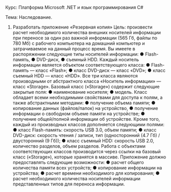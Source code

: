 Курс: Платформа Microsoft .NET и язык программирования C#

Тема: Наследование.

1.	 Разработать приложение «Резервная копия» 
Цель: произвести расчет необходимого количества внешних носителей информации при переносе за один раз важной информации (565 Гб, файлы по 780 Мб) с рабочего компьютера на домашний компьютер и затрачиваемое на данный процесс время. Вы имеете в распоряжении следующие типы носителей информации: 
●	Flash-память,
●	DVD-диск,
●	съемный HDD.
Каждый носитель информации является объектом соответствующего класса: 
●	Flash-память — класс «Flash»;
●	класс DVD-диск — класс «DVD»;
●	класс съемный HDD — класс «HDD».
Все три класса являются производными от абстрактного класса «Носитель информации» — класс «Storage». Базовый класс («Storage») содержит следующие закрытые поля:
●	наименование носителя;
●	модель.
Класс обладает всеми необходимыми свойствами для доступа к полям, а также абстрактными методами: 
●	получение объема памяти;
●	копирование данных (файлов/папок) на устройство,
●	получение информации о свободном объеме памяти на устройстве;
●	получение общей/полной информации об устройстве.
Кроме того, каждый из производных классов дополняется следующими полями:
●	класс Flash-память: скорость USB 3.0, объем памяти;
●	класс DVD-диск: скорость чтения / записи, тип (односторонний (4.7 Гб) /двусторонний (9 Гб)); 
●	класс съемный HDD: скорость USB 2.0, количество разделов, объем разделов.
Работа с объектами соответствующих классов производится через ссылки на базовый класс («Storage»), которые хранятся в массиве. 
Приложение должно предоставлять следующие возможности:
●	расчет общего количества памяти всех устройств;
●	копирование информации на устройства;
●	расчет времени необходимого для копирования;
●	расчет необходимого количества носителей информации представленных типов для переноса информации.
